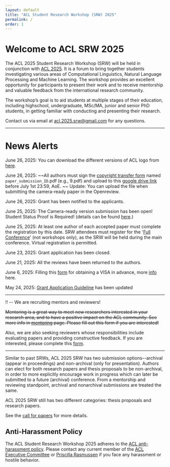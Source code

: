```yaml
---
layout: default
title: "ACL Student Research Workshop (SRW) 2025"
permalink: /
order: 1
---
```



<!-- button class="btn btn-success" onclick="window.location.href='/mentoring';">Submit your paper draft to our mentorshop program by Feb 1!</button -->

# Welcome to ACL SRW 2025
The ACL 2025 Student Research Workshop (SRW) will be held in conjunction with [ACL 2025](https://2025.aclweb.org/). It is a forum to bring together students investigating various areas of Computational Linguistics, Natural Language Processing and Machine Learning. The workshop provides an excellent opportunity for participants to present their work and to receive mentorship and valuable feedback from the international research community.

The workshop’s goal is to aid students at multiple stages of their education, including highschool, undergraduate, MSc/MA, junior and senior PhD students, in getting familiar with conducting and presenting their research.

<!-- <br> -->
<!-- We will update this site when latest information are available (Update time: 2025.11.04). -->

Contact us via email at [acl.2025.srw@gmail.com](mailto:acl.2025.srw@gmail.com) for any questions.
<!-- Get connected with us on [Twitter](https://twitter.com/acl_srw). -->

<!-- Note below is outdated, and we will update soon! -->
<!-- ----
!! -- Pre-submission mentorship applications are open now!
If you would like to get feedback from mentors, please fill in this [form](https://docs.google.com/forms/d/e/1FAIpQLSecnxBYtvjJnZ2NdvAxB84q6RRBK97pbUXsaj14AdOC71ZLTA/viewform?usp=dialog) before March 27, 2025. -->

----
# News Alerts

June 26, 2025: You can download the different versions of ACL logo from [here](https://drive.google.com/drive/folders/1GtkNVmq_bogb9ZJwzKWyyX2Q_0fMkOQg).

June 26, 2025: ~~All authors must sign the [copyright transfer form](https://github.com/acl-org/ACLPUB/blob/master/templates/copyright/acl-copyright-transfer-2021.pdf) named `paper_submission_ID`.pdf (e.g., 9.pdf) and upload to this [google drive link](https://drive.google.com/drive/folders/1Nd2oK6Hn9eJjAp0R1havaJ7kjTyI93NE?usp=sharing) before July 1st 23:59, AoE. ~~
Update: You can upload the file when submitting the camera-ready paper in the Openreview.

June 26, 2025: Grant has been notified to the applicants.

June 25, 2025: The Camera-ready version submission has been open! Student Status Proof is Required! (details can be found [here](https://acl2025-srw.github.io/author#:~:text=Student%20Status%20Proof).)

June 25, 2025: At least one author of each accepted paper must complete the registration by this date. SRW attendees must register for the '[Full Conference](https://2025.aclweb.org/)' (not workshops only), as the SRW will be held during the main conference. Virtual registration is permitted.

June 23, 2025: Grant application has been closed. 

June 21, 2025: All the reviews have been returned to the authors.

June 6, 2025: Filling this [form](https://cryptpad.fr/form/#/2/form/view/IrfF8hdarp0UwDMlrIApSUjPIo5XoyzsBLRHIPkhMIU/) for obtaining a VISA in advance, more [info](https://2025.aclweb.org/visa/) here.

May 24, 2025: [Grant Application Guideline](https://acl2025-srw.github.io/travel_grant) has been updated

----
!! -- We are recruiting mentors and reviewers!

~~Mentoring is a great way to meet new researchers interested in your research area, and to have a positive impact on the ACL community. See more info in [mentoring](https://acl2025-srw.github.io/mentoring) page. Please fill out this form if you are interested!~~


Also, we are also seeking reviewers whose responsibilities include evaluating papers and providing constructive feedback. If you are interested, please complete this [form](https://forms.gle/SZVFgniyvZaYQ84k8).  

---

<!-- ### List of the accepted papers are available [here](/accepted) -->

<!-- # Differences from Past SRWs -->
Similar to past SRWs, ACL 2025 SRW has two submission options--archival (appear in proceedings) and non-archival (only for presentation).
Authors can elect for both research papers and thesis proposals to be non-archival, in order to more explicitly encourage work in progress which can later be submitted to a future (archival) conference.
From a mentorship and reviewing standpoint, archival and nonarchival submissions are treated the same.

ACL 2025 SRW still has two different categories: thesis proposals and research papers.

See the [call for papers](cfp.md) for more details.

<!-- ## Announcements

We invite all workshop participants to attend the oral sessions and panel discussion. Our panelists, [Danqi Chen](https://www.cs.princeton.edu/~danqic/), [Sara Hooker](https://www.sarahooker.me/) and [Swaroop Mishra](https://swarooprm.github.io/) will discuss about  *Navigating NLP Research in the Era of Large Language Models*. <br/>
**On July 11th at 11am on Pier 2 & 3**, we will have the oral presentations of the Best Papers from the SRW. <br/>
If you wish to attend the panel, plan to arrive by 11:35am. **The SRW Panel Discussion begins at 11:45am**. <br/>
These sessions provide great opportunities for networking, knowledge exchange, and engaging with fellow participants. 

Don't miss out on the enriching conversations!  -->

<!--[June 6th, 1:35pm AoE] <b>Attention paper authors</b>, please be informed that the decisions for the workshop will require an additional day. We apologize for the delay and appreciate your patience. You can expect to receive an email from us informing you of the decisions soon.-->

<!-- - Submission link for pre-submission mentorship is now available [here](https://acl2023-srw.github.io/mentoring)!! -->
<!-- Submission link for the workshop is now available [here](https://softconf.com/acl2023/srw-submissions) -->

## Anti-Harassment Policy
The ACL Student Research Workshop 2025 adheres to the [ACL anti-harassment policy](https://www.aclweb.org/adminwiki/index.php?title=Anti-Harassment_Policy). Please contact any current member of the [ACL Executive Committee](https://www.aclweb.org/portal/about) or [Priscilla Rasmussen](mailto:acl@aclweb.org) if you face any harassment or hostile behavior.

<!-- # Sponsored By        -->
<!-- ![Computing Research Association’s Computing Community Consortium (CCC)](images/ccc_hz copy.jpg)
![National Science Foundation](images/NSF_4-Color_bitmap_Logo.png =250x)
 -->
<!-- <img src="images/ccc_hz copy.jpg" alt="Computing Research Association’s Computing Community Consortium (CCC)" width="300"/>
<img src="images/NSF_4-Color_bitmap_Logo.png" alt="National Science Foundation" width="200"/>
<img src="images/nrc_canada_logo.png" alt="National Research Council, Canada" width="250" style="padding: 0 0 0 40px"/>
<img src="images/google_logo.svg" alt="Google" width="250" style="padding: 0 0 0 40px"/> -->



